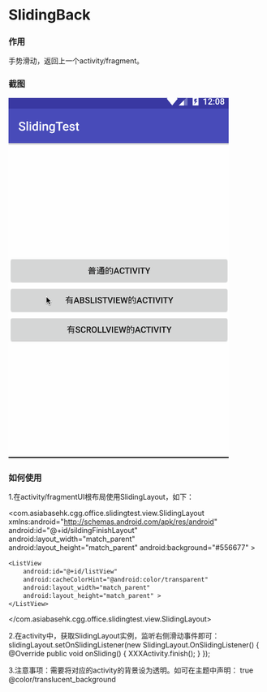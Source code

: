 # SlidingBack
### 作用
手势滑动，返回上一个activity/fragment。
### 截图
![Image](https://github.com/Developmc/SlidingBack/blob/master/app/src/main/res/drawable/show.gif) 

### 如何使用
1.在activity/fragmentUI根布局使用SlidingLayout，如下：
<?xml version="1.0" encoding="UTF-8"?>
<com.asiabasehk.cgg.office.slidingtest.view.SlidingLayout
    xmlns:android="http://schemas.android.com/apk/res/android"
    android:id="@+id/sildingFinishLayout"
    android:layout_width="match_parent"
    android:layout_height="match_parent"
    android:background="#556677" >

    <ListView
        android:id="@+id/listView"
        android:cacheColorHint="@android:color/transparent"
        android:layout_width="match_parent"
        android:layout_height="match_parent" >
    </ListView>


</com.asiabasehk.cgg.office.slidingtest.view.SlidingLayout>

2.在activity中，获取SlidingLayout实例，监听右侧滑动事件即可：
slidingLayout.setOnSlidingListener(new SlidingLayout.OnSlidingListener() {
            @Override
            public void onSliding() {
                XXXActivity.finish();
            }
        });

3.注意事项：需要将对应的activity的背景设为透明。如可在主题中声明：
<item name="android:windowIsTranslucent">true</item>
<item name="android:windowBackground">@color/translucent_background</item>
